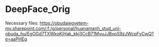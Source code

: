 # DeepFace_Orig

Necessary files:
https://obudaiegyetem-my.sharepoint.com/:f:/g/personal/huanamanh_stud_uni-obuda_hu/EgOGd7TXWkpKjHak_kkj3CcB71MvuJJBxpS9zJWcpFyCwQ?e=aaPHEq

